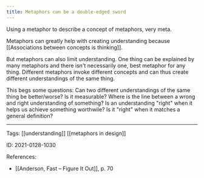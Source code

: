 ```yaml
---
title: Metaphors can be a double-edged sword
---
```


Using a metaphor to describe a concept of metaphors, very meta.

Metaphors can greatly help with creating understanding because [[Associations between concepts is thinking]].

But metaphors can also limit understanding. One thing can be explained by many metaphors and there isn't necessarily one, best metaphor for any thing. Different metaphors invoke different concepts and can thus create different understandings of the same thing.

This begs some questions: Can two different understandings of the same thing be better/worse? Is it measurable? Where is the line between a wrong and right understanding of something? Is an understanding "right" when it helps us achieve something worthwile? Is it "right" when it matches a general definition?

---

Tags: [[understanding]] [[metaphors in design]]

ID: 2021-0128-1030

References:
- [[Anderson, Fast – Figure It Out]], p. 70
